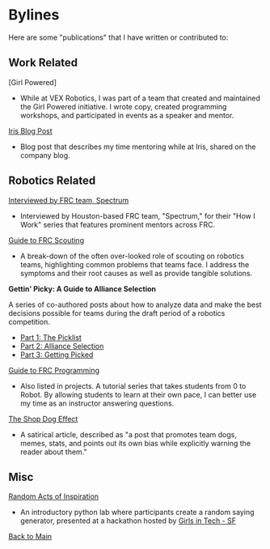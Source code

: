 # Bylines

Here are some "publications" that I have written or contributed to:

## Work Related

[Girl Powered] 
- While at VEX Robotics, I was part of a team that created and maintained the Girl Powered initiative. I wrote copy, created programming workshops, and participated in events as a speaker and mentor.

[Iris Blog Post](https://www.irisonboard.com/2019/04/09/educational-robotics-iris-and-you/)
- Blog post that describes my time mentoring while at Iris, shared on the company blog.

## Robotics Related

[Interviewed by FRC team, Spectrum](http://blog.spectrum3847.org/2016/10/katie-widen-this-is-how-i-work.html)
- Interviewed by Houston-based FRC team, "Spectrum," for their "How I Work" series that features prominent mentors across FRC.

[Guide to FRC Scouting](https://www.ewcp.org/resources/9-your-scouts-hate-scouting-and-your-data-is-bad)
- A break-down of the often over-looked role of scouting on robotics teams, highlighting common problems that teams face. I address the symptoms and their root causes as well as provide tangible solutions.

**Gettin' Picky: A Guide to Alliance Selection** 

A series of co-authored posts about how to analyze data and make the best decisions possible for teams during the draft period of a robotics competition.
- [Part 1: The Picklist](https://www.ewcp.org/resources/10-gettin-picky-part-1-the-picklist) 
- [Part 2: Alliance Selection](https://www.ewcp.org/resources/11-gettin-picky-part-2-alliance-selection)
- [Part 3: Getting Picked](https://www.ewcp.org/resources/12-gettin-picky-part-3-getting-picked)

[Guide to FRC Programming](https://kwiden.github.io/LetsLearnProgramming/)
- Also listed in projects. A tutorial series that takes students from 0 to Robot. By allowing students to learn at their own pace, I can better use my time as an instructor answering questions.

[The Shop Dog Effect](https://www.ewcp.org/resources/13-the-shop-dog-effect)
- A satirical article, described as "a post that promotes team dogs, memes, stats, and points out its own bias while explicitly warning the reader about them."

## Misc
[Random Acts of Inspiration](https://github.com/kwiden/RandomActsOfInspiration) 
- An introductory python lab where participants create a random saying generator, presented at a hackathon hosted by [Girls in Tech - SF](https://sanfrancisco.girlsintech.org/)


[Back to Main](README.md)
